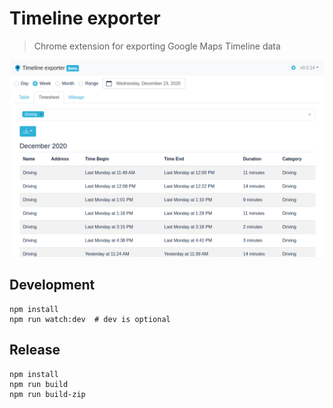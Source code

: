 # Timeline exporter

>  Chrome extension for exporting Google Maps Timeline data

![Illustration](./doc/illustration.png)

## Development

```
npm install
npm run watch:dev  # dev is optional
```

## Release

```
npm install
npm run build
npm run build-zip
```
